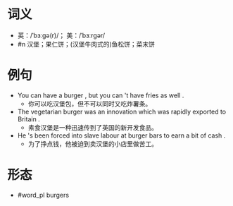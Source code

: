 # 词义
- 英：/ˈbɜːɡə(r)/； 美：/ˈbɜːrɡər/
- #n 汉堡；果仁饼；(汉堡牛肉式的)鱼松饼；菜末饼
# 例句
- You can have a burger , but you can 't have fries as well .
	- 你可以吃汉堡包，但不可以同时又吃炸薯条。
- The vegetarian burger was an innovation which was rapidly exported to Britain .
	- 素食汉堡是一种迅速传到了英国的新开发食品。
- He 's been forced into slave labour at burger bars to earn a bit of cash .
	- 为了挣点钱，他被迫到卖汉堡的小店里做苦工。
# 形态
- #word_pl burgers
